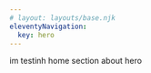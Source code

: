 ```yaml
---
# layout: layouts/base.njk
eleventyNavigation:
  key: hero
---
```

im testinh home section about hero